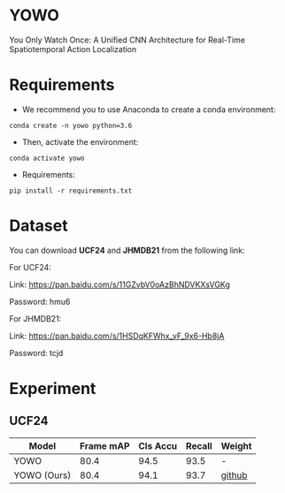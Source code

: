 # YOWO
You Only Watch Once: A Unified CNN Architecture for Real-Time Spatiotemporal Action Localization

# Requirements
- We recommend you to use Anaconda to create a conda environment:
```Shell
conda create -n yowo python=3.6
```

- Then, activate the environment:
```Shell
conda activate yowo
```

- Requirements:
```Shell
pip install -r requirements.txt 
```

# Dataset
You can download **UCF24** and **JHMDB21** from the following link:

For UCF24:

Link: https://pan.baidu.com/s/11GZvbV0oAzBhNDVKXsVGKg

Password: hmu6 

For JHMDB21: 

Link: https://pan.baidu.com/s/1HSDqKFWhx_vF_9x6-Hb8jA 

Password: tcjd 


# Experiment
## UCF24
|    Model    |    Frame mAP    |    Cls Accu    |    Recall    |    Weight    |
|-------------|-----------------|----------------|--------------|--------------|
|    YOWO     |      80.4       |      94.5      |      93.5    |       -      |
| YOWO (Ours) |      80.4       |      94.1      |      93.7    | [github](https://github.com/yjh0410/PyTorch_YOWO/releases/download/yowo-weight/yowo_80.4.pth)   |